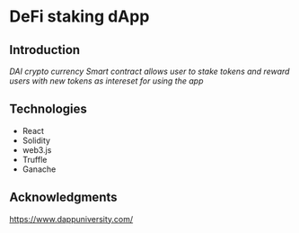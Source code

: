 # DeFi staking dApp

## Introduction
*DAI crypto currency Smart contract allows user to stake tokens and reward users with new tokens as intereset for using the app*

## Technologies
* React
* Solidity
* web3.js
* Truffle 
* Ganache

## Acknowledgments
https://www.dappuniversity.com/
